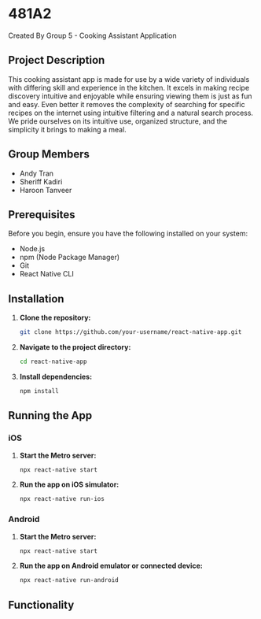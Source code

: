 # 481A2
Created By Group 5 - Cooking Assistant Application 

## Project Description
This cooking assistant app is made for use by a wide variety of individuals with differing skill and experience in the kitchen. It excels in making recipe discovery intuitive and enjoyable while ensuring viewing them is just as fun and easy. Even better it removes the complexity of searching for specific recipes on the internet using intuitive filtering and a natural search process. We pride ourselves on its intuitive use, organized structure, and the simplicity it brings to making a meal.

## Group Members
- Andy Tran
- Sheriff Kadiri
- Haroon Tanveer

## Prerequisites

Before you begin, ensure you have the following installed on your system:

- Node.js
- npm (Node Package Manager)
- Git
- React Native CLI

## Installation

1. **Clone the repository:**

    ```bash
    git clone https://github.com/your-username/react-native-app.git
    ```

2. **Navigate to the project directory:**

    ```bash
    cd react-native-app
    ```

3. **Install dependencies:**

    ```bash
    npm install
    ```

## Running the App

### iOS

1. **Start the Metro server:**

    ```bash
    npx react-native start
    ```

2. **Run the app on iOS simulator:**

    ```bash
    npx react-native run-ios
    ```

### Android

1. **Start the Metro server:**

    ```bash
    npx react-native start
    ```

2. **Run the app on Android emulator or connected device:**

    ```bash
    npx react-native run-android
    ```
## Functionality

